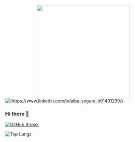 <div id="header" align="center">   
  <img src="https://media.giphy.com/media/v1.Y2lkPTc5MGI3NjExc3F6bGVtMmt4aDEzd28yYnZpY3VzbmM5bTY4bmZqazZoYzBrN3N0NyZlcD12MV9pbnRlcm5hbF9naWZfYnlfaWQmY3Q9Zw/11gC4odpiRKuha/giphy.gif" width="300"/>  
</div>  
<div id="badges">
  <a href="(https://www.linkedin.com/in/alba-segura-b91491299/)">
    <img src="https://img.shields.io/badge/LinkedIn-blue?style=for-the-badge&logo=linkedin&logoColor=white" alt="(https://www.linkedin.com/in/alba-segura-b91491299/)"/>
  </a>
</div> 

### Hi there 👋  

[![GitHub Streak](https://github-readme-streak-stats.herokuapp.com/?user=Snr1s3)](https://git.io/streak-stats)   

![Top Langs](https://github-readme-stats.vercel.app/api/top-langs/?username=Snr1s3&langs_count=8)

